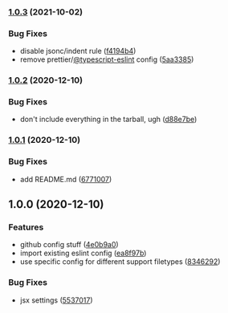 ### [1.0.3](https://github.com/ProjectXero/eslint-config/compare/v1.0.2...v1.0.3) (2021-10-02)


### Bug Fixes

* disable jsonc/indent rule ([f4194b4](https://github.com/ProjectXero/eslint-config/commit/f4194b46c61c3a6a8ee3a2fb0fdcbb713aa8b946))
* remove prettier/[@typescript-eslint](https://github.com/typescript-eslint) config ([5aa3385](https://github.com/ProjectXero/eslint-config/commit/5aa33851d800600fe14febdd456822397bbffd10))

### [1.0.2](https://github.com/ProjectXero/eslint-config/compare/v1.0.1...v1.0.2) (2020-12-10)


### Bug Fixes

* don't include everything in the tarball, ugh ([d88e7be](https://github.com/ProjectXero/eslint-config/commit/d88e7be4591bb2c874fc145de864d16115b90fac))

### [1.0.1](https://github.com/ProjectXero/eslint-config/compare/v1.0.0...v1.0.1) (2020-12-10)


### Bug Fixes

* add README.md ([6771007](https://github.com/ProjectXero/eslint-config/commit/6771007b48e9f0e25753036108cd88d23f657b16))

## 1.0.0 (2020-12-10)


### Features

* github config stuff ([4e0b9a0](https://github.com/ProjectXero/eslint-config/commit/4e0b9a071dadec888cc3e87a4b2a45a234cad3a3))
* import existing eslint config ([ea8f97b](https://github.com/ProjectXero/eslint-config/commit/ea8f97ba58a63a97351f42369e1255debd21c52d))
* use specific config for different support filetypes ([8346292](https://github.com/ProjectXero/eslint-config/commit/8346292fbfda6cac2cca751445d81c528db13c79))


### Bug Fixes

* jsx settings ([5537017](https://github.com/ProjectXero/eslint-config/commit/5537017c343c9fa7e7d0bc2a88541db8ac49ac38))
